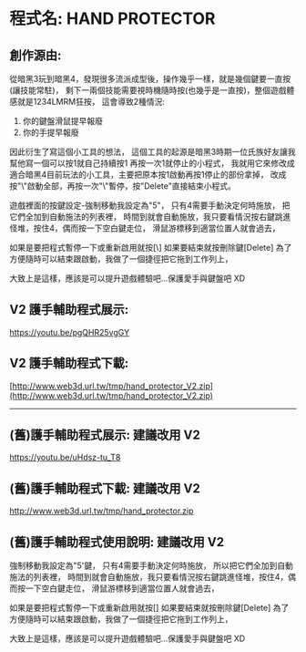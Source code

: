 # 程式名: HAND PROTECTOR

## 創作源由:
從暗黑3玩到暗黑4，發現很多流派成型後，操作幾乎一樣，就是幾個鍵要一直按(讓技能常駐)，
剩下一兩個技能需要視時機隨時按(也幾乎是一直按)，整個遊戲體感就是1234LMRM狂按，
這會導致2種情況:
1. 你的鍵盤滑鼠提早報廢
2. 你的手提早報廢

因此衍生了寫這個小工具的想法，
這個工具的起源是暗黑3時期一位氏族好友讓我幫他寫一個可以按1就自己持續按1 再按一次1就停止的小程式，
我就用它來修改成適合暗黑4目前玩法的小工具，主要把原本按1啟動再按1停止的部份拿掉，
改成按"\\"啟動全部，再按一次"\\"暫停，按"Delete"直接結束小程式。

遊戲裡面的按鍵設定-強制移動我設定為"5"，
只有4需要手動決定何時施放，
把它們全加到自動施法的列表裡，
時間到就會自動施放，我只要看情況按右鍵跳進怪堆，按住4，偶而按一下空白鍵走位，
滑鼠游標移到適當位置人就會過去，

如果是要把程式暫停一下或重新啟用就按[\\] 如果要結束就按刪除鍵[Delete]
為了方便隨時可以結束跟啟動，我做了一個捷徑把它拖到工作列上，

大致上是這樣，應該是可以提升遊戲體驗吧...保護愛手與鍵盤吧 XD

## V2 護手輔助程式展示:
https://youtu.be/pgQHR25vgGY

## V2 護手輔助程式下載:
[http://www.web3d.url.tw/tmp/hand_protector_V2.zip](http://www.web3d.url.tw/tmp/hand_protector_V2.zip)

-----

## (舊)護手輔助程式展示: 建議改用 V2
https://youtu.be/uHdsz-tu_T8


## (舊)護手輔助程式下載: 建議改用 V2
http://www.web3d.url.tw/tmp/hand_protector.zip


## (舊)護手輔助程式使用說明: 建議改用 V2

強制移動我設定為"5'鍵，
只有4需要手動決定何時施放，
所以把它們全加到自動施法的列表裡，
時間到就會自動施放，我只要看情況按右鍵跳進怪堆，按住4，偶而按一下空白鍵走位，
滑鼠游標移到適當位置人就會過去，

如果是要把程式暫停一下或重新啟用就按[\] 如果要結束就按刪除鍵[Delete]
為了方便隨時可以結束跟啟動，我做了一個捷徑把它拖到工作列上，

大致上是這樣，應該是可以提升遊戲體驗吧...保護愛手與鍵盤吧 XD


